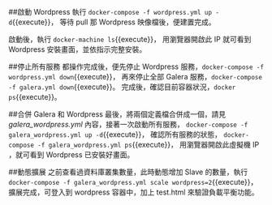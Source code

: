 ##啟動 Wordpress
執行 `docker-compose -f wordpress.yml up -d`{{execute}}，
等待 pull 那 Wordpress 映像檔後，便建置完成。

啟動後，執行 `docker-machine ls`{{execute}}，
用瀏覽器開啟此 IP 就可看到 Wordpress 安裝畫面，並依指示完整安裝。

##停止所有服務
都操作完成後，便先停止 Wordpress 服務，`docker-compose -f wordpress.yml down`{{execute}}，
再來停止全部 Galera 服務，`docker-compose -f galera.yml down`{{execute}}。
完成後，確認目前容器狀況，`docker ps`{{execute}}。

##合併 Galera 和 Wordpress
最後，將兩個定義檔合併成一個，請見 *galera_wordpress.yml* 內容，接著一次啟動所有服務， `docker-compose -f galera_wordpress.yml up -d`{{execute}}，
確認所有服務的狀態， `docker-compose -f galera_wordpress.yml ps`{{execute}}，
用瀏覽器開啟此虛擬機 IP ，就可看到 Wordpress 已安裝好畫面。

##動態擴展 
之前查看過資料庫叢集數量，此時動態增加 Slave 的數量，執行 `docker-compose -f galera_wordpress.yml scale wordpress=2`{{execute}}， 
擴展完成，可登入到 wordpress 容器中，加上 test.html 來驗證負載平衡功能。